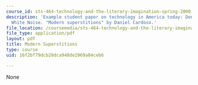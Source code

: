 ```yaml
---
course_id: sts-464-technology-and-the-literary-imagination-spring-2008
description: 'Example student paper on technology in America today: Don DeLillo''s
  White Noise. "Modern superstitions" by Daniel Cardoso.'
file_location: /coursemedia/sts-464-technology-and-the-literary-imagination-spring-2008/16f2bf79dcb28dca948de2969a84ceb6_dcardoso_wk2.pdf
file_type: application/pdf
layout: pdf
title: Modern Superstitions
type: course
uid: 16f2bf79dcb28dca948de2969a84ceb6

---
```

None
